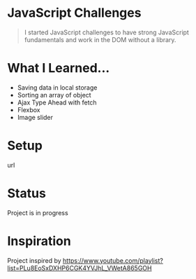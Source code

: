# JavaScript Challenges
> I started JavaScript challenges to have strong JavaScript fundamentals and work in the DOM without a library. 

# What I Learned...
* Saving data in local storage
* Sorting an array of object
* Ajax Type Ahead with fetch
* Flexbox
* Image slider

# Setup
url

# Status
Project is in progress

# Inspiration
Project inspired by https://www.youtube.com/playlist?list=PLu8EoSxDXHP6CGK4YVJhL_VWetA865GOH
